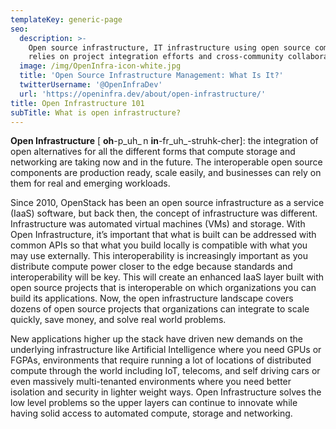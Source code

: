 ```yaml
---
templateKey: generic-page
seo:
  description: >-
    Open source infrastructure, IT infrastructure using open source components,
    relies on project integration efforts and cross-community collaboration. 
  image: /img/OpenInfra-icon-white.jpg
  title: 'Open Source Infrastructure Management: What Is It?'
  twitterUsername: '@OpenInfraDev'
  url: 'https://openinfra.dev/about/open-infrastructure/'
title: Open Infrastructure 101
subTitle: What is open infrastructure?
---
```

**Open Infrastructure** [ **oh**-p_uh_ n **in**-fr_uh_-struhk-cher]: the integration of open alternatives for all the different forms that compute storage and networking are taking now and in the future. The interoperable open source components are production ready, scale easily, and businesses can rely on them for real and emerging workloads. 

Since 2010, OpenStack has been an open source infrastructure as a service (IaaS) software, but back then, the concept of infrastructure was different. Infrastructure was automated virtual machines (VMs) and storage. With Open Infrastructure, it’s important that what is built can be addressed with common APIs so that what you build locally is compatible with what you may use externally. This interoperability is increasingly important as you distribute compute power closer to the edge because standards and interoperability will be key. This will create an enhanced IaaS layer built with open source projects that is interoperable on which organizations you can build its applications. Now, the open infrastructure landscape covers dozens of open source projects that organizations can integrate to scale quickly, save money, and solve real world problems. 

New applications higher up the stack have driven new demands on the underlying infrastructure like Artificial Intelligence where you need GPUs or FGPAs, environments that require running a lot of locations of distributed compute through the world including IoT, telecoms, and self driving cars or even massively multi-tenanted environments where you need better isolation and security in lighter weight ways. Open Infrastructure solves the low level problems so the upper layers can continue to innovate while having solid access to automated compute, storage and networking.
